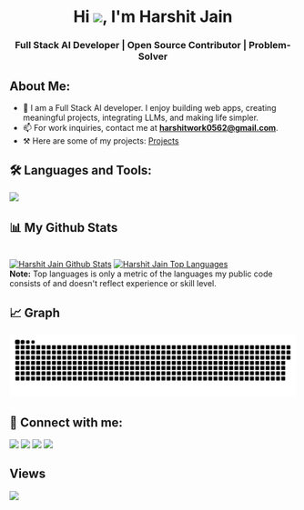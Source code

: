   <h1 align="center">Hi <img src="https://raw.githubusercontent.com/MartinHeinz/MartinHeinz/master/wave.gif" width="30px">, I'm <b>Harshit Jain</b></h1>
  <h3 align="center"><b>Full Stack AI Developer | Open Source Contributor | Problem-Solver</b></h3> 

## About Me:
- 🔭 I am a Full Stack AI developer. I enjoy building web apps, creating meaningful projects, integrating LLMs, and making life simpler.  
- 📫 For work inquiries, contact me at **harshitwork0562@gmail.com**.  
- ⚒️ Here are some of my projects: <a href='bento.me/harshitpy'>Projects</a>  


## 🛠️ Languages and Tools:
<p>
  <a href="https://skillicons.dev">
    <img src="https://skillicons.dev/icons?i=python,html,css,javascript,react,django,mysql,postgres,git,github,docker,linux,ubuntu,vscode,opencv,discordbots,tailwind,postman,aws"/>
  </a>
</p>
</div>

## 📊 My Github Stats

   <br/>
<a href="https://github.com/harshit28j/github-readme-stats"><img alt="Harshit Jain Github Stats" src="https://github-readme-stats-sigma-five-16.vercel.app/api?username=harshit28j&include_all_commits=true&theme=react&hide_border=true&bg_color=0D1117" /></a>
<a href="https://github.com/harshit28j/github-readme-stats"><img alt="Harshit Jain Top Languages" src="https://github-readme-stats-sigma-five-16.vercel.app/api/top-langs/?username=harshit28j&langs_count=20&include_all_commits=true&layout=compact&theme=react&hide_border=true&bg_color=0D1117" /></a>
  <br/>
  <b>Note:</b> Top languages is only a metric of the languages my public code consists of and doesn't reflect experience or skill level.

## 📈 Graph
<p align="left">
   <img src="https://github.com/killshotxd/svgIcons/blob/main/github-contribution-grid-snake.svg" alt="snake">
</p>

## 📧 Connect with me:
<p align="left">
<a href = "https://www.linkedin.com/in/harshitpy/" target="_main"><img src="https://img.icons8.com/fluent/48/000000/linkedin.png"/></a>
<a href = "https://twitter.com/harshit_py"><img src="https://img.icons8.com/fluent/48/000000/twitter.png"/></a>
<a href = "https://www.instagram.com/this_is_harshit_jain"><img src="https://img.icons8.com/fluent/48/000000/instagram-new.png"/></a>
<a href = "https://www.youtube.com/channel/UCCjdXFKa_bzIrlwjuZP39YA"><img src="https://img.icons8.com/color/48/000000/youtube-play.png"/></a>
</p>

## Views
<a href="https://github.com/Meghna-DAS/github-profile-views-counter">
    <img src="https://komarev.com/ghpvc/?username=harshit28j">
</a>
